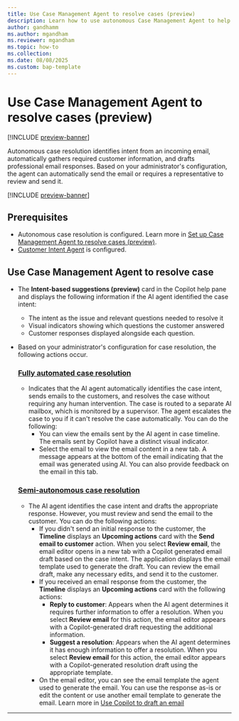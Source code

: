 ```yaml
---
title: Use Case Management Agent to resolve cases (preview)
description: Learn how to use autonomous Case Management Agent to help customer support teams efficiently resolve cases.
author: gandhamm
ms.author: mgandham
ms.reviewer: mgandham
ms.topic: how-to 
ms.collection: 
ms.date: 08/08/2025
ms.custom: bap-template
---
```



# Use Case Management Agent to resolve cases (preview)

[!INCLUDE [preview-banner](~/../shared-content/shared/preview-includes/preview-banner.md)]

Autonomous case resolution identifies intent from an incoming email, automatically gathers required customer information, and drafts professional email responses. Based on your administrator's configuration, the agent can automatically send the email or requires a representative to review and send it. 

[!INCLUDE [preview-banner](../../../shared-content/shared/preview-includes/production-ready-preview-dynamics365.md)]

## Prerequisites

- Autonomous case resolution is configured. Learn more in [Set up Case Management Agent to resolve cases (preview)](../administer/configure-case-resolution-agent.md).
- [Customer Intent Agent](/dynamics365/contact-center/administer/manage-customer-intent-agent) is configured.

## Use Case Management Agent to resolve case

- The **Intent-based suggestions (preview)** card in the Copilot help pane and displays the following information if the AI agent identified the case intent:
  - The intent as the issue and relevant questions needed to resolve it
  - Visual indicators showing which questions the customer answered
  - Customer responses displayed alongside each question.

- Based on your administrator's configuration for case resolution, the following actions occur.

   ### [Fully automated case resolution](#tab/fullyautomatedcaseresolution)
 
     - Indicates that the AI agent automatically identifies the case intent, sends emails to the customers, and resolves the case without requiring any human intervention. The case is routed to a separate AI mailbox, which is monitored by a supervisor. The agent escalates the case to you if it can't resolve the case automatically. You can do the following:
       - You can view the emails sent by the AI agent in case timeline. The emails sent by Copilot have a distinct visual indicator. 
       - Select the email to view the email content in a new tab. A message appears at the bottom of the email indicating that the email was generated using AI. You can also provide feedback on the email in this tab.
 
 
   ### [Semi-autonomous case resolution](#tab/semiautonomouscaseresolution)
     - The AI agent identifies the case intent and drafts the appropriate response. However, you must review and send the email to the customer. You can do the following actions:
         - If you didn't send an initial response to the customer, the **Timeline** displays an **Upcoming actions** card with the **Send email to customer** action. When you select **Review email**, the email editor opens in a new tab with a Copilot generated email draft based on the case intent. The application displays the email template used to generate the draft. You can review the email draft, make any necessary edits, and send it to the customer.
         - If you received an email response from the customer, the **Timeline** displays an **Upcoming actions** card with the following actions:
	         - **Reply to customer**: Appears when the AI agent determines it requires further information to offer a resolution. When you select **Review email** for this action, the email editor appears with a Copilot-generated draft requesting the additional information. 
	         - **Suggest a resolution**: Appears when the AI agent determines it has enough information to offer a resolution. When you select **Review email** for this action, the email editor appears with a Copilot-generated resolution draft using the appropriate template.
         - On the email editor, you can see the email template the agent used to generate the email. You can use the response as-is or edit the content or use another email template to generate the email. Learn more in [Use Copilot to draft an email](/dynamics365/contact-center/use/use-copilot-email)

--- 
